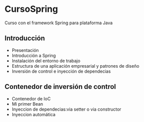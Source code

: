 # CursoSpring
Curso con el framework Spring para plataforma Java

## Introducción
  - Presentación
  - Introducción a Spring
  - Instalación del entorno de trabajo
  - Estructura de una aplicación empresarial y patrones de diseño
  - Inversión de control e inyección de dependecias
  
## Contenedor de inversión de control
  - Contenedor de IoC
  - Mi primer Bean
  - Inyeccion de dependecias:via setter o via constructor
  - Inyeccion automática
